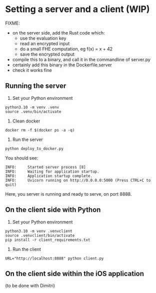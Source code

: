# Setting a server and a client (WIP)

FIXME:
- on the server side, add the Rust code which:
    - use the evaluation key
    - read an encrypted input
    - do a small FHE computation, eg f(x) = x + 42
    - save the encrypted output
- compile this to a binary, and call it in the commandline of server.py
- certainly add this binary in the Dockerfile.server
- check it works fine

## Running the server

1. Set your Python environment

```
python3.10 -m venv .venv
source .venv/bin/activate
```

1. Clean docker

```
docker rm -f $(docker ps -a -q)
```

1. Run the server

```
python deploy_to_docker.py
```

You should see:

```
INFO:     Started server process [8]
INFO:     Waiting for application startup.
INFO:     Application startup complete.
INFO:     Uvicorn running on http://0.0.0.0:5000 (Press CTRL+C to quit)
```

Here, you server is running and ready to serve, on port 8888.

## On the client side with Python

1. Set your Python environment

```
python3.10 -m venv .venvclient
source .venvclient/bin/activate
pip install -r client_requirements.txt
```

1. Run the client

```
URL="http://localhost:8888" python client.py
```

## On the client side within the iOS application

(to be done with Dimitri)
